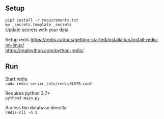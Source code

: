 ## Setup
`pip3 install -r requirements.txt`  
`mv _secrets.template _secrets`  
Update secrets with your data  

Setup redis
https://redis.io/docs/getting-started/installation/install-redis-on-linux/  
https://realpython.com/python-redis/  

## Run
Start redis  
`sudo redis-server /etc/redis/6379.conf`  
  
Requires python 3.7+  
`python3 main.py`

Access the database directly  
`redis-cli -n 1`